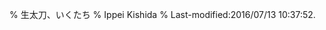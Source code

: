 % 生太刀、いくたち
% Ippei Kishida
% Last-modified:2016/07/13 10:37:52.
<!-- vim:syntax=markdown
<u> ■■■■ HERE ■■■■ </u>
-->


